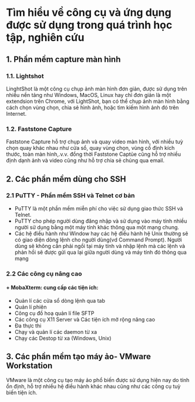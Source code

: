 # Tìm hiểu về công cụ và ứng dụng được sử dụng trong quá trình học tập, nghiên cứu

## 1. Phần mềm capture màn hình
### 1.1. Lightshot
LinghtShot là một công cụ chụp ảnh màn hình đơn giản, được sử dụng trên nhiều nền tảng như Windows, MacOS, Linux hay chỉ đơn giản là một extendsion trên Chrome, với LightShot, bạn có thể chụp ảnh màn hình bằng cách chọn vùng chọn, chia sẻ hình ảnh, hoặc tìm kiếm hình ảnh đó trên Internet.
### 1.2. Faststone Capture  
Faststone Capture hỗ trợ chụp ảnh và quay video màn hình, với nhiều tuỳ chọn quay khác nhau như cửa sổ, quay vùng chọn, vùng cố định kích thước, toàn màn hình,.v.v. đồng thời Faststone Captủe cũng hỗ trợ nhiều định dạnh ảnh và video cũng như hỗ trợ chia sẻ chúng qua email.

## 2. Các phần mềm dùng cho SSH
### 2.1 PuTTY - Phần mềm SSH và Telnet cơ bản
* PuTTY là một phần mềm miễn phí cho việc sử dụng giao thức SSH và Telnet.
* PuTTY cho phép người dùng đăng nhập và sử dụng vào máy tính nhiều người sử dụng bằng một máy tính khác  thông qua một mạng chung.
* Các hệ điều hành như Window hay các hệ điều hành hệ Unix thường sẽ có giao diện dòng lệnh cho người dùng(vd Command Prompt). Người dùng sẽ không cần phải ngồi tại máy tính và nhập lệnh mà các lệnh và phản hồi sẽ được gửi qua lại giữa người dùng và máy tính đó thông qua mạng
### 2.2 Các công cụ nâng cao
#### + MobaXterm: cung cấp các tiện ích:
* Quản lí các cửa sổ dòng lệnh qua tab
* Quản lí phiên
* Công cụ đồ hoạ quản lí file SFTP 
* Các công cụ X11 Server và Các tiện ích mở rộng nâng cao
* Đa thực thi
* Chạy và quản lí các daemon từ xa
* Chạy các Destop từ xa (Windows, Unix)

## 3. Các phần mềm tạo máy ảo- VMware Workstation
VMware là một công cụ tạo máy ảo phổ biến được sử dụng hiện nay do tính ổn định, hỗ trợ nhiều hệ điều hành khác nhau cũng như các công cụ tuỳ biến tiện ích.



